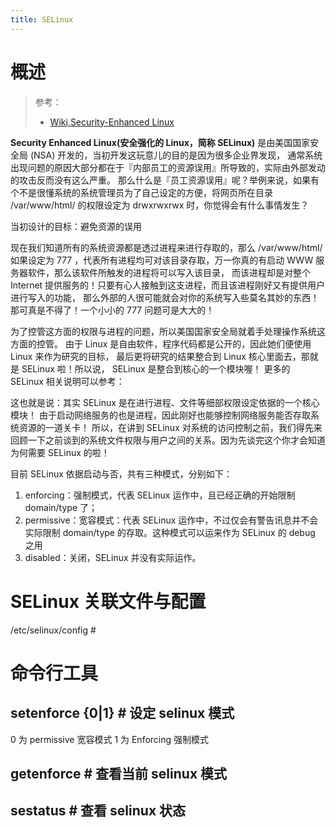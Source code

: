 ```yaml
---
title: SELinux
---
```


# 概述

> 参考：
> - [Wiki,Security-Enhanced Linux](https://en.wikipedia.org/wiki/Security-Enhanced_Linux)

**Security Enhanced Linux(安全强化的 Linux，简称 SELinux)** 是由美国国家安全局 (NSA) 开发的，当初开发这玩意儿的目的是因为很多企业界发现， 通常系统出现问题的原因大部分都在于『内部员工的资源误用』所导致的，实际由外部发动的攻击反而没有这么严重。 那么什么是『员工资源误用』呢？举例来说，如果有个不是很懂系统的系统管理员为了自己设定的方便，将网页所在目录 /var/www/html/ 的权限设定为 drwxrwxrwx 时，你觉得会有什么事情发生？

当初设计的目标：避免资源的误用

现在我们知道所有的系统资源都是透过进程来进行存取的，那么 /var/www/html/ 如果设定为 777 ，代表所有进程均可对该目录存取，万一你真的有启动 WWW 服务器软件，那么该软件所触发的进程将可以写入该目录， 而该进程却是对整个 Internet 提供服务的！只要有心人接触到这支进程，而且该进程刚好又有提供用户进行写入的功能， 那么外部的人很可能就会对你的系统写入些莫名其妙的东西！那可真是不得了！一个小小的 777 问题可是大大的！

为了控管这方面的权限与进程的问题，所以美国国家安全局就着手处理操作系统这方面的控管。 由于 Linux 是自由软件，程序代码都是公开的，因此她们便使用 Linux 来作为研究的目标， 最后更将研究的结果整合到 Linux 核心里面去，那就是 SELinux 啦！所以说， SELinux 是整合到核心的一个模块喔！ 更多的 SELinux 相关说明可以参考：

这也就是说：其实 SELinux 是在进行进程、文件等细部权限设定依据的一个核心模块！ 由于启动网络服务的也是进程，因此刚好也能够控制网络服务能否存取系统资源的一道关卡！ 所以，在讲到 SELinux 对系统的访问控制之前，我们得先来回顾一下之前谈到的系统文件权限与用户之间的关系。因为先谈完这个你才会知道为何需要 SELinux 的啦！

目前 SELinux 依据启动与否，共有三种模式，分别如下：

1. enforcing：强制模式，代表 SELinux 运作中，且已经正确的开始限制 domain/type 了；
2. permissive：宽容模式：代表 SELinux 运作中，不过仅会有警告讯息并不会实际限制 domain/type 的存取。这种模式可以运来作为 SELinux 的 debug 之用
3. disabled：关闭，SELinux 并没有实际运作。

# SELinux 关联文件与配置

/etc/selinux/config #

# 命令行工具

## setenforce {0|1} # 设定 selinux 模式

0 为 permissive 宽容模式
1 为 Enforcing 强制模式

## getenforce # 查看当前 selinux 模式

## sestatus # 查看 selinux 状态
